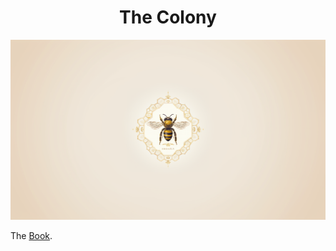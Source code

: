 <h1 align="center"> The Colony </h1>

<p align="center" width="100%"><img src="./src/images/logo.png" /></p>

<p>The <a href="https://neotenicprimate.github.io/The-Colony/" target="_blank" rel="noopener noreferrer">Book</a>.</p>
